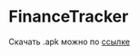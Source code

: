 # FinanceTracker

Скачать .apk можно по [ссылке](http://138.68.173.73:5555/files/FinanceTracker.apk)
